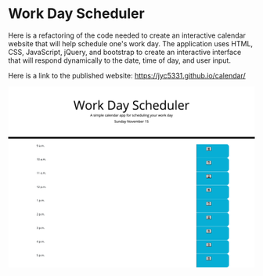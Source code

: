 # Work Day Scheduler

Here is a refactoring of the code needed to create an interactive calendar website that will help schedule one's work day. The application uses HTML, CSS, JavaScript, jQuery, and bootstrap to create an interactive interface that will respond dynamically to the date, time of day, and user input. 

Here is a link to the published website: https://jyc5331.github.io/calendar/

![calendar-screenshot](develop/calendar-screenshot.png)